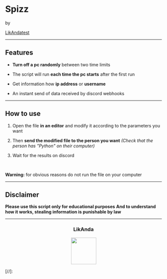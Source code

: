 # Spizz
<p>by</p><a href="https://github.com/LikAnda" target="_blank">LikAndatest</a>

----

## Features

- **Turn off a pc randomly** between two time limits

- The script will run **each time the pc starts** after the first run

- Get information how **ip address** or **username**

- An instant send of data received by discord webhooks

----

## How to use

1. Open the file **in an editor** and modify it according to the parameters you want

2. Then **send the modified file to the person you want** 
*(Check that the person has "Python" on their computer)*

3. Wait for the results on discord

<br>

**Warning:** for obvious reasons do not run the file on your computer

----

## Disclaimer

**Please use this script only for educational purposes**
**And to understand how it works, stealing information is punishable by law**

----

### <p align="center">LikAnda</p>
<p align="center">
<img src="https://avatars.githubusercontent.com/u/98820554?v=4" width="81", height="86">
</p>

[//]:

   [LikAnda]: <https://github.com/LikAnda>






